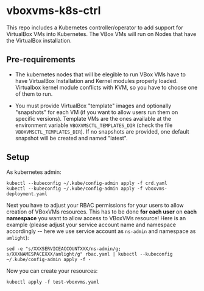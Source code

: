 # vboxvms-k8s-ctrl

This repo includes a Kubernetes controller/operator to add support for VirtualBox VMs into Kubernetes. The VBox VMs will run on Nodes that have the VirtualBox installation.


## Pre-requirements

- The kubernetes nodes that will be elegible to run VBox VMs have to have VirtualBox Installation and Kernel modules properly loaded. Virtualbox kernel module conflicts with KVM, so you have to choose one of them to run.

- You must provide VirtualBox "template" images and optionally "snapshots" for each VM (if you want to allow users run them on specific versions). Template VMs are the ones available at the environment variable `VBOXVMSCTL_TEMPLATES_DIR` (check the file `VBOXVMSCTL_TEMPLATES_DIR`). If no snapshots are provided, one default snapshot will be created and named "latest".


## Setup

As kubernetes admin:

```
kubectl --kubeconfig ~/.kube/config-admin apply -f crd.yaml
kubectl --kubeconfig ~/.kube/config-admin apply -f vboxvms-deployment.yaml
```

Next you have to adjust your RBAC permissions for your users to allow creation of VBoxVMs resources. This has to be done **for each user** on **each namespace** you want to allow access to VBoxVMs resource! Here is an example (please adjust your service account name and namespace accordingly -- here we use service account as `ns-admin` and namespace as `amlight`):
```
sed -e "s/XXXSERVICEACCOUNTXXX/ns-admin/g; s/XXXNAMESPACEXXX/amlight/g" rbac.yaml | kubectl --kubeconfig ~/.kube/config-admin apply -f -
```

Now you can create your resources:
```
kubectl apply -f test-vboxvms.yaml
```
